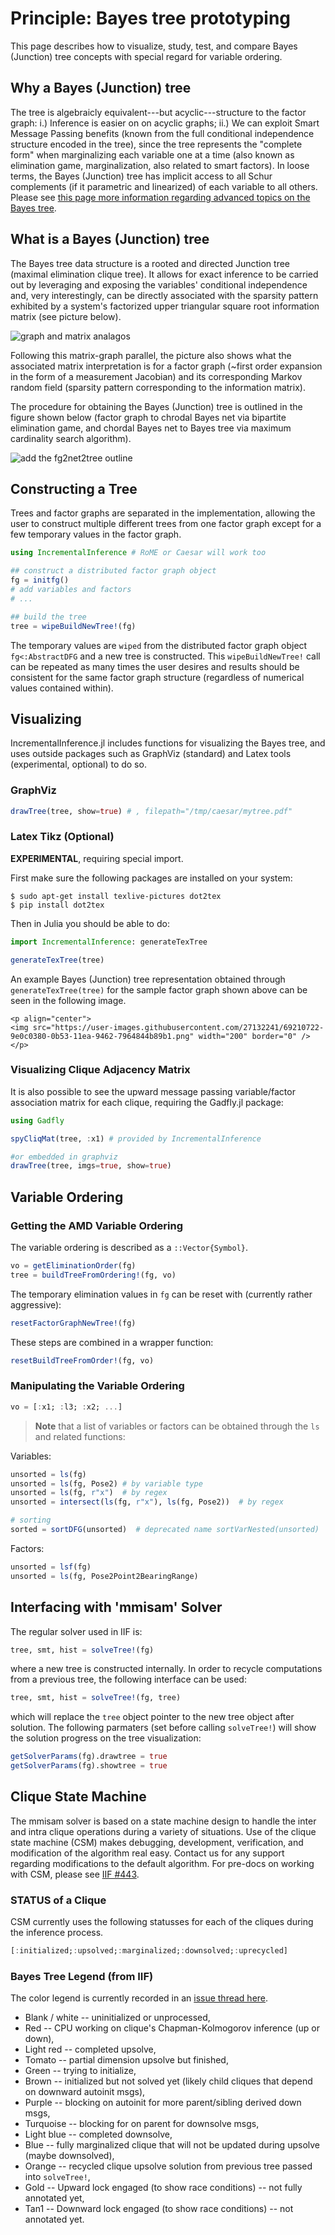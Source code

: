 # Principle: Bayes tree prototyping

This page describes how to visualize, study, test, and compare Bayes (Junction) tree concepts with special regard for variable ordering.

## Why a Bayes (Junction) tree

The tree is algebraicly equivalent---but acyclic---structure to the factor graph:  i.) Inference is easier on on acyclic graphs; ii.) We can exploit Smart Message Passing benefits (known from the full conditional independence structure encoded in the tree), since the tree represents the "complete form" when marginalizing each variable one at a time (also known as elimination game, marginalization, also related to smart factors).  In loose terms, the Bayes (Junction) tree has implicit access to all Schur complements (if it parametric and linearized) of each variable to all others.  Please see [this page more information regarding advanced topics on the Bayes tree](https://www.juliarobotics.org/Caesar.jl/latest/principles/initializingOnBayesTree/).

## What is a Bayes (Junction) tree

The Bayes tree data structure is a rooted and directed Junction tree (maximal elimination clique tree). It allows for exact inference to be carried out by leveraging and exposing the variables' conditional independence and, very interestingly, can be directly associated with the sparsity pattern exhibited by a system's factorized upper triangular square root information matrix (see picture below).

![graph and matrix analagos](https://user-images.githubusercontent.com/27132241/69210533-f55da400-0b52-11ea-89dd-f18b7fa983b8.png)

Following this matrix-graph parallel, the picture also shows what the associated matrix interpretation is for a factor graph (~first order expansion in the form of a measurement Jacobian) and its corresponding Markov random field (sparsity pattern corresponding to the information matrix).

The procedure for obtaining the Bayes (Junction) tree is outlined in the figure shown below (factor graph to chrodal Bayes net via bipartite elimination game, and chordal Bayes net to Bayes tree via maximum cardinality search algorithm).

![add the fg2net2tree outline](https://user-images.githubusercontent.com/27132241/69210647-5eddb280-0b53-11ea-82ab-dc5ff89c4a43.png)

## Constructing a Tree

Trees and factor graphs are separated in the implementation, allowing the user to construct multiple different trees from one factor graph except for a few temporary values in the factor graph.

```julia
using IncrementalInference # RoME or Caesar will work too

## construct a distributed factor graph object
fg = initfg()
# add variables and factors
# ...

## build the tree
tree = wipeBuildNewTree!(fg)
```

The temporary values are `wiped` from the distributed factor graph object `fg<:AbstractDFG` and a new tree is constructed.  This `wipeBuildNewTree!` call can be repeated as many times the user desires and results should be consistent for the same factor graph structure (regardless of numerical values contained within).

## Visualizing

IncrementalInference.jl includes functions for visualizing the Bayes tree, and uses outside packages such as GraphViz (standard) and Latex tools (experimental, optional) to do so.  

### GraphViz

```julia
drawTree(tree, show=true) # , filepath="/tmp/caesar/mytree.pdf"
```

### Latex Tikz (Optional)

**EXPERIMENTAL**, requiring special import.

First make sure the following packages are installed on your system:
```
$ sudo apt-get install texlive-pictures dot2tex
$ pip install dot2tex
```

Then in Julia you should be able to do:
```julia
import IncrementalInference: generateTexTree

generateTexTree(tree)
```
An example Bayes (Junction) tree representation obtained through `generateTexTree(tree)` for the sample factor graph shown above can be seen in the following image.

```@raw html
<p align="center">
<img src="https://user-images.githubusercontent.com/27132241/69210722-9e0c0380-0b53-11ea-9462-7964844b89b1.png" width="200" border="0" />
</p>
```

### Visualizing Clique Adjacency Matrix

It is also possible to see the upward message passing variable/factor association matrix for each clique, requiring the Gadfly.jl package:
```julia
using Gadfly

spyCliqMat(tree, :x1) # provided by IncrementalInference

#or embedded in graphviz
drawTree(tree, imgs=true, show=true)
```

## Variable Ordering

### Getting the AMD Variable Ordering

The variable ordering is described as a `::Vector{Symbol}`.
```julia
vo = getEliminationOrder(fg)
tree = buildTreeFromOrdering!(fg, vo)
```
The temporary elimination values in `fg` can be reset with (currently rather aggressive):
```julia
resetFactorGraphNewTree!(fg)
```

These steps are combined in a wrapper function:
```julia
resetBuildTreeFromOrder!(fg, vo)
```

### Manipulating the Variable Ordering

```julia
vo = [:x1; :l3; :x2; ...]
```

> **Note** that a list of variables or factors can be obtained through the `ls` and related functions:

Variables:
```julia
unsorted = ls(fg)
unsorted = ls(fg, Pose2) # by variable type
unsorted = ls(fg, r"x")  # by regex
unsorted = intersect(ls(fg, r"x"), ls(fg, Pose2))  # by regex

# sorting
sorted = sortDFG(unsorted)  # deprecated name sortVarNested(unsorted)
```

Factors:
```julia
unsorted = lsf(fg)
unsorted = ls(fg, Pose2Point2BearingRange)
```

## Interfacing with 'mmisam' Solver

The regular solver used in IIF is:
```julia
tree, smt, hist = solveTree!(fg)
```
where a new tree is constructed internally.  In order to recycle computations from a previous tree, the following interface can be used:
```julia
tree, smt, hist = solveTree!(fg, tree)
```
which will replace the `tree` object pointer to the new tree object after solution.  The following parmaters (set before calling `solveTree!`) will show the solution progress on the tree visualization:
```julia
getSolverParams(fg).drawtree = true
getSolverParams(fg).showtree = true
```

## Clique State Machine

The mmisam solver is based on a state machine design to handle the inter and intra clique operations during a variety of situations.  Use of the clique state machine (CSM) makes debugging, development, verification, and modification of the algorithm real easy.  Contact us for any support regarding modifications to the default algorithm.  For pre-docs on working with CSM, please see [IIF #443](https://github.com/JuliaRobotics/IncrementalInference.jl/issues/443).

### STATUS of a Clique

CSM currently uses the following statusses for each of the cliques during the inference process.

```julia
[:initialized;:upsolved;:marginalized;:downsolved;:uprecycled]
```

### Bayes Tree Legend (from IIF)

The color legend is currently recorded in an [issue thread here](https://github.com/JuliaRobotics/IncrementalInference.jl/issues/349).

* Blank / white -- uninitialized or unprocessed,
* Red -- CPU working on clique's Chapman-Kolmogorov inference (up or down),
* Light red -- completed upsolve,
* Tomato -- partial dimension upsolve but finished,
* Green -- trying to initialize,
* Brown -- initialized but not solved yet (likely child cliques that depend on downward autoinit msgs),
* Purple -- blocking on autoinit for more parent/sibling derived down msgs,
* Turquoise -- blocking for on parent for downsolve msgs,
* Light blue -- completed downsolve,
* Blue -- fully marginalized clique that will not be updated during upsolve (maybe downsolved),
* Orange -- recycled clique upsolve solution from previous tree passed into `solveTree!`,
* Gold -- Upward lock engaged (to show race conditions) -- not fully annotated yet,
* Tan1 -- Downward lock engaged (to show race conditions) -- not annotated yet.
